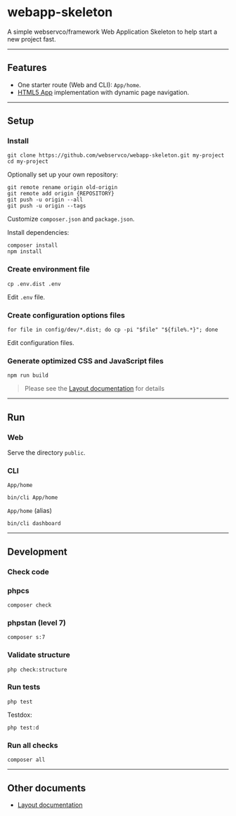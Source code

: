 # webapp-skeleton

A simple webservco/framework Web Application Skeleton to help start a new project fast.

---

## Features
- One starter route (Web and CLI): `App/home`.
- [HTML5 App](https://github.com/webservco/html5-app) implementation with dynamic page navigation.

---

## Setup

### Install
```
git clone https://github.com/webservco/webapp-skeleton.git my-project
cd my-project
```
Optionally set up your own repository:
```
git remote rename origin old-origin
git remote add origin {REPOSITORY}
git push -u origin --all
git push -u origin --tags
```
Customize `composer.json` and `package.json`.

Install dependencies:
```
composer install
npm install
```

### Create environment file
```
cp .env.dist .env
```
Edit `.env` file.

### Create configuration options files
```
for file in config/dev/*.dist; do cp -pi "$file" "${file%.*}"; done
```
Edit configuration files.

### Generate optimized CSS and JavaScript files
```
npm run build
```
> Please see the [Layout documentation](/docs/Layout.md) for details

---

## Run

### Web
Serve the directory `public`.

### CLI
`App/home`
```
bin/cli App/home
```
`App/home` (alias)
```
bin/cli dashboard
```

---

## Development

### Check code

### phpcs
```
composer check

```

### phpstan (level 7)
```
composer s:7
```

### Validate structure
```
php check:structure
```

### Run tests
```
php test
```
Testdox:
```
php test:d
```

### Run all checks
```
composer all
```

---

## Other documents
- [Layout documentation](/docs/Layout.md)
